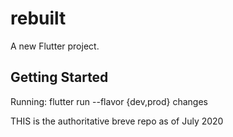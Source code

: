 # rebuilt

A new Flutter project.

## Getting Started

Running:
flutter run --flavor {dev,prod}
changes

THIS is the authoritative breve repo as of July 2020